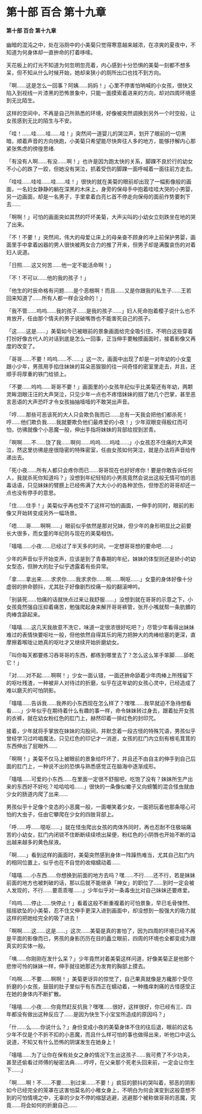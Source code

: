 # 第十部 百合 第十九章

#### 第十部 百合 第十九章

幽暗的混沌之中，处在浴厕中的小美菊只觉得寒意越来越浓，在凉爽的夏夜中，不知道为何身体却一直拚命的打着哆嗦。

天花板上的灯光不知道为何忽明忽亮着，内心感到十分恐惧的美菊一刻都不想多呆，但不知从什么时候开始，她却来狭小的厕所出口也找不到方向。

「啊……这是怎么一回事？阿姨……妈妈！」心里不停害怕呐喊的小女孩，很快又陷入到视线一片漆黑的恐怖景象中，只能一面摸索着进来的方向，却对四周环境感到无比陌生。

这样的空间中，不再是自己所熟悉的环境，好像被突然调换到另外一个时空般，让女孩感到无比的陌生与不安。

「哇！……哇……哇……哇！」突然间一道婴儿的哭泣声，划开了眼前的一切黑暗，顺着声音的方向快跑，小美菊只希望能尽快奔往人多的地方，能够抒解内心那紧张焦虑的徬徨思绪.

「有没有人啊……有没……啊！」也许是因为跑太快的关系，脚踝不良於行的幼女不小心的跌了一跤，但她没有哭泣，抓着受伤的脚踝一面呼喊着一面往前方走去。

「哇哇……哇哇……哇……哇！」很快的就在美菊的眼前却出现了一幅影像般的画面，一名妇女静静的躺在深黑的木床上，身旁的保母手中抱着哇哇大哭的小男婴，另一边画面，却是一名男子，手里拿着白亮匕首不停走向保母的面前作势要刺下去……

「啊啊！」可怕的画面突如其然的吓坏美菊，大声尖叫的小幼女立刻跌坐在地的哭了出来。

「不！不要！」突然间，伟大的母爱让床上的母亲奋不顾身的冲上前保护男婴，画面里手中拿着凶器的男人很快被两女合力的推了开来，但男子却是满腹哀伤的对着妇人说道。

「日照……这又何苦……他一定不能活命啊！」

「不！不可以……他的我的孩子！」

「他生的时辰命格有问题……是个恶根啊！而且……又是你跟我的私生子……王若回来知道了……所有人都一样会没命的！」

「我不管……呜呜……我的孩子……是我的孩子……」妇人死命抱着樱子说什么也不肯放开，任由那个情夫的男子说破嘴唇也不能害死自己的孩子。

「这……这是……」美菊如今已被眼前的景象画面给完全吸引住，不明白这些穿着打扮好像古代人的对话到底是怎么一回事，正当伸手要触摸画面时，接着影像又再度的改变了。

「哥哥……不要！呜呜……不……」这一次，画面中出现了却是一对年幼的小女童跟小少年，男孩用手掐住妹妹的耳朵恶狠狠的往一间奇怪的密室里走去，并且，还顺手将厚重的铁门给锁上。

「不要……呜呜……哥哥不要！」画面里的小女孩年纪似乎比美菊还有年幼，两颗灵眸泪眼汪汪的大声哭泣，只见少年一点也不疼惜妹妹的掴了她几个巴掌，甚至恶言恶语的大声恐吓才令女孩抽抽噎噎的不敢哭出声音。

「哼……那些可恶该死的大人只会欺负我而已……总有一天我会把他们都杀死！哼……他们欺负我……我就要欺负他们最疼爱的小夜！」少年双眼变得殷红而可怕，彷彿就像个小恶魔一般，伸出手指将妹妹的背部给捏到淤青。

「啊啊……不……饶了我……啊何……呜呜……呜哇……」小女孩忍不住痛的大声哭泣，然这里彷彿是座很隐密的特殊密室，任由女孩如何哭泣，就是办法将声音给传递出去。

「死小夜……所有人都只会疼你而已……哥哥现在也好好疼你！要是你敢告诉任何人，我就杀死你知道吗？」没想到年纪轻轻的小男孩竟然会说出这般无情可怕的恶毒话语，只见妹妹的臂膀上已经佈满了大大小小的各种淤伤，但惨忍的哥哥却还一点也没有停手的意思。

「住……住手！」美菊似乎再也受不了这样可怕的画面，一伸手的同时，眼前的影像又开始转变成另外一幅场景。

「唔……哥……啊啊……」眼前似乎依然是那对兄妹，但少年的身形明显比之前要长大很多，而女童的年纪则与现在的美菊相仿。

「嘻嘻……小夜……已经过了半天多的时间，一定想哥哥想的要命吧……」

少年的声音似乎开始变声，应该是到了青春期的年纪，妹妹的体型则还是娇小的幼女型态，但肿大的肚子似乎透露着有些异常。

「拿……拿出来……求求你……我求求你……啊……啊呕……」女童的身体好像十分虚弱的拚命颤抖，尤其肚子好像剧烈绞痛一般的翻滚呻吟。

「别装死……怕痛的话就快点过来让我舒服……」没想到就在哥哥的示意之下，小女孩竟然强自压抑着痛苦，勉强爬起身来解开哥哥裤管，张开小嘴就帮一条肮髒的肉棒含舔起来。

「嘻嘻……这几天我故意不洗它，味道一定很浓很好吃吧？」尽管少年看得出妹妹难过的表情快要呕吐一般，但他依然自得其乐的用力把肿大的肉棒给塞的更深，直摩擦着喉咙让她真的呕吐才又继续开始折磨幼女。

「叫你每天都要练习吞哥哥的东西，都练到哪里去了？怎么这么笨手笨脚……舔乾它！」

「对……对不起……啊啊！」少女一面认错，一面还拚命舔着少年肉棒上所残留下的呕吐残渣，一种被非人对待过的折磨，似乎在这年幼的女孩心灵中，已经造成了难以磨灭的可怕阴影。

「嘻嘻……告诉我……我养的小东西现在怎么样了？嘿嘿……我早就迫不急待想看看……」少年似乎在期待着什么有趣的事一样，命令妹妹转过身去，跟着扯开女孩的衣裤，就在幼女粉红色的肛门上，赫然印着一排红色的封印咒。

接着，少年就将手掌放在妹妹的沟股间，并默念着一段古怪的特殊咒语，男孩似乎曾经学习过吟唱魔法，只见红色的印记才一消逝，女孩的肛门内立刻有根毛茸茸的东西伸出了屁眼外……

「啊啊！」美菊不仅马上被眼前的景象给吓坏了，并且还不由自主的伸手到自己后面的肛门上，一种说不出的恐惧与熟悉感觉正在脑海中逐渐成形。

「嘻嘻……可爱的小东西……在里面一定很不舒服吧，吃饱了没有？妹妹所生产出来的东西好不好吃？哈哈哈哈……」很快的一条像似蠍子又向螃蟹的混合怪虫就由少女的肠道内爬了出来……

男孩似乎十足像个变态的小恶魔一般，一面嘲笑着少女，一面把玩着他那条噁心可怕的大虫子，任由它攀爬在少女的四肢背部上。

「呼……呼……噁呕……」就在怪虫爬出女孩的肉体外同时，再也忍耐不住极端痛苦的小幼女，肛门内闭锁不住断断续续喷出屎便，粉红色的小阴唇也开始不断的溢出越来越多的黄色尿液。

「啊……」看到这样的画面时，美菊突然感到身体一阵躁热难当，尤其自己肛门内的相同位置上，似乎也在不自觉的收缩蠕动着……

「嘻嘻……小东西……你想换到前面的地方去吗？嘿……不行……还不行，若是妹妹前面的地方也被刺破的话，那以后就不能继承「神女」的职位了……到时一定会被人发现的，不行……要乖乖喔……」少年似乎对一条毒虫比对自己妹妹还要疼爱。

「呜呜……停止……快停止！」看着这般不断重複着的可怕景象，早已毛骨悚然、摇摇欲坠的小美菊，忍不住又伸手更深入进到画面中，却没想到一股强大的吸力就这样的把她给完全的吸了进去！

「啊啊……这……这是……」这次……美菊是真的害怕了，因为四周的环境已经不再是平面的影像而已，男孩的身影历历在目的矗立眼前，四周的环境也全都变成为跟真实的实体一般。

「咦……你刚刚在发什么呆？」少年竟然对着美菊这样问道，好像美菊正是他那个悲惨可怜的妹妹一样，伸手就往她那还为发育的胸部上摸去。

「呜啊……不要……啊啊！」美菊更讶异的惊觉了，自己果真就像是方纔那个受尽折磨的小女孩，鼓鼓的肚子里似乎有东西正在蠕动着，一种搔痒刺痛的古怪感受正在她的身体内不断扩散。

「嘻嘻……小夜……你竟然赶反抗我？嘿嘿……很好，这样很好，你已经有三、四年都没有做出这种反应了……是因为快生下小宝宝所造成的原因吗？」

「什……么……你说什么？」身份变成小夜的美菊身体不住的往后退，眼前的这名少年不仅是个不折不扣的小恶魔，而且什么样可怕的事也做得出来，听他口中这么说道，不知又有什么恐怖的阴谋发生在她身上！

「嘻嘻……为了让你在保有处女之身的情况下生出这孩子……我可费了不少功夫，甚至还偷看过师傅的秘密法典……哼哼，在父亲那个死老头回来前，一定会让你生下……」

「啊……啊！不……不要……别过来……不要！」疯狂的颤抖的哭叫着，邪恶的阴影如今已经完全的笼罩在这害怕莫名的小稚女身上，不明白为何会演变到这般意想不到的可怕情境之中，无辜的少女不停的缩瑟逃避，逃避那个被称做哥哥的恶魔，究竟……将会如何的折磨自己……

